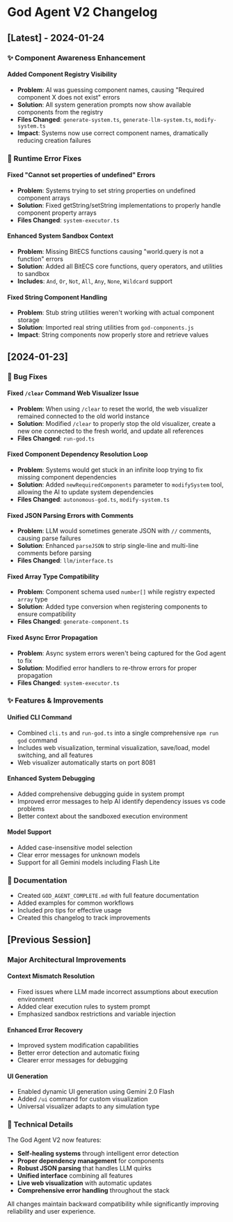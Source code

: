 # God Agent V2 Changelog

## [Latest] - 2024-01-24

### ✨ Component Awareness Enhancement

#### Added Component Registry Visibility
- **Problem**: AI was guessing component names, causing "Required component X does not exist" errors
- **Solution**: All system generation prompts now show available components from the registry
- **Files Changed**: `generate-system.ts`, `generate-llm-system.ts`, `modify-system.ts`
- **Impact**: Systems now use correct component names, dramatically reducing creation failures

### 🐛 Runtime Error Fixes

#### Fixed "Cannot set properties of undefined" Errors
- **Problem**: Systems trying to set string properties on undefined component arrays
- **Solution**: Fixed getString/setString implementations to properly handle component property arrays
- **Files Changed**: `system-executor.ts`

#### Enhanced System Sandbox Context
- **Problem**: Missing BitECS functions causing "world.query is not a function" errors
- **Solution**: Added all BitECS core functions, query operators, and utilities to sandbox
- **Includes**: `And`, `Or`, `Not`, `All`, `Any`, `None`, `Wildcard` support

#### Fixed String Component Handling
- **Problem**: Stub string utilities weren't working with actual component storage
- **Solution**: Imported real string utilities from `god-components.js`
- **Impact**: String components now properly store and retrieve values

## [2024-01-23]

### 🐛 Bug Fixes

#### Fixed `/clear` Command Web Visualizer Issue
- **Problem**: When using `/clear` to reset the world, the web visualizer remained connected to the old world instance
- **Solution**: Modified `/clear` to properly stop the old visualizer, create a new one connected to the fresh world, and update all references
- **Files Changed**: `run-god.ts`

#### Fixed Component Dependency Resolution Loop
- **Problem**: Systems would get stuck in an infinite loop trying to fix missing component dependencies
- **Solution**: Added `newRequiredComponents` parameter to `modifySystem` tool, allowing the AI to update system dependencies
- **Files Changed**: `autonomous-god.ts`, `modify-system.ts`

#### Fixed JSON Parsing Errors with Comments
- **Problem**: LLM would sometimes generate JSON with `//` comments, causing parse failures
- **Solution**: Enhanced `parseJSON` to strip single-line and multi-line comments before parsing
- **Files Changed**: `llm/interface.ts`

#### Fixed Array Type Compatibility
- **Problem**: Component schema used `number[]` while registry expected `array` type
- **Solution**: Added type conversion when registering components to ensure compatibility
- **Files Changed**: `generate-component.ts`

#### Fixed Async Error Propagation
- **Problem**: Async system errors weren't being captured for the God agent to fix
- **Solution**: Modified error handlers to re-throw errors for proper propagation
- **Files Changed**: `system-executor.ts`

### ✨ Features & Improvements

#### Unified CLI Command
- Combined `cli.ts` and `run-god.ts` into a single comprehensive `npm run god` command
- Includes web visualization, terminal visualization, save/load, model switching, and all features
- Web visualizer automatically starts on port 8081

#### Enhanced System Debugging
- Added comprehensive debugging guide in system prompt
- Improved error messages to help AI identify dependency issues vs code problems
- Better context about the sandboxed execution environment

#### Model Support
- Added case-insensitive model selection
- Clear error messages for unknown models
- Support for all Gemini models including Flash Lite

### 📝 Documentation

- Created `GOD_AGENT_COMPLETE.md` with full feature documentation
- Added examples for common workflows
- Included pro tips for effective usage
- Created this changelog to track improvements

## [Previous Session]

### Major Architectural Improvements

#### Context Mismatch Resolution
- Fixed issues where LLM made incorrect assumptions about execution environment
- Added clear execution rules to system prompt
- Emphasized sandbox restrictions and variable injection

#### Enhanced Error Recovery
- Improved system modification capabilities
- Better error detection and automatic fixing
- Clearer error messages for debugging

#### UI Generation
- Enabled dynamic UI generation using Gemini 2.0 Flash
- Added `/ui` command for custom visualization
- Universal visualizer adapts to any simulation type

### 🔧 Technical Details

The God Agent V2 now features:
- **Self-healing systems** through intelligent error detection
- **Proper dependency management** for components
- **Robust JSON parsing** that handles LLM quirks
- **Unified interface** combining all features
- **Live web visualization** with automatic updates
- **Comprehensive error handling** throughout the stack

All changes maintain backward compatibility while significantly improving reliability and user experience.